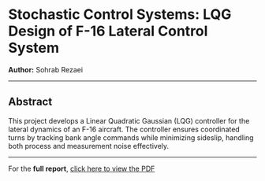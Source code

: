 # Stochastic Control Systems: LQG Design of F-16 Lateral Control System

**Author:** Sohrab Rezaei

---

## Abstract
This project develops a Linear Quadratic Gaussian (LQG) controller for the lateral dynamics of an F-16 aircraft. The controller ensures coordinated turns by tracking bank angle commands while minimizing sideslip, handling both process and measurement noise effectively.

---

For the **full report**, [click here to view the PDF](./f16.pdf)
